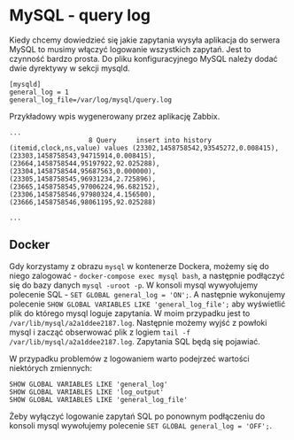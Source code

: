 MySQL - query log
=================

Kiedy chcemy dowiedzieć się jakie zapytania wysyła aplikacja do serwera MySQL to musimy włączyć logowanie wszystkich zapytań. Jest to czynność bardzo prosta. Do pliku konfiguracyjnego MySQL należy dodać dwie dyrektywy w sekcji mysqld.

```
[mysqld]
general_log = 1
general_log_file=/var/log/mysql/query.log
```

Przykładowy wpis wygenerowany przez aplikację Zabbix.

```
...
                    8 Query     insert into history (itemid,clock,ns,value) values (23302,1458758542,93545272,0.008415),(23303,1458758543,94715914,0.008415),(23664,1458758544,95197922,92.025288),(23304,1458758544,95687563,0.000000),(23305,1458758545,96931234,2.725896),(23665,1458758545,97006224,96.682152),(23306,1458758546,97980324,4.156500),(23666,1458758546,98061195,92.025288)

...
```

## Docker

Gdy korzystamy z obrazu `mysql` w kontenerze Dockera, możemy się do niego zalogować - `docker-compose exec mysql bash`, a następnie podłączyć się do bazy danych `mysql -uroot -p`. W konsoli mysql wywyołujemy polecenie SQL - `SET GLOBAL general_log = 'ON';`. A następnie wykonujemy polecenie `SHOW GLOBAL VARIABLES LIKE 'general_log_file';` aby wyświetlić plik do którego mysql loguje zapytania. W moim przypadku jest to `/var/lib/mysql/a2a1ddee2187.log`.
Następnie możemy wyjść z powłoki mysql i zacząć obserwować plik z logiem `tail -f /var/lib/mysql/a2a1ddee2187.log`. Zapytania SQL będą się pojawiać.

W przypadku problemów z logowaniem warto podejrzeć wartości niektórych zmiennych:

```
SHOW GLOBAL VARIABLES LIKE 'general_log'
SHOW GLOBAL VARIABLES LIKE 'log_output'
SHOW GLOBAL VARIABLES LIKE 'general_log_file'
```

Żeby wyłączyć logowanie zapytań SQL po ponownym podłączeniu do konsoli mysql wywołujemy polecenie `SET GLOBAL general_log = 'OFF';`.
